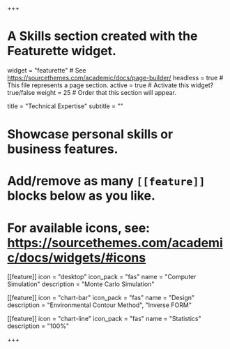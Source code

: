 +++
# A Skills section created with the Featurette widget.
widget = "featurette"  # See https://sourcethemes.com/academic/docs/page-builder/
headless = true  # This file represents a page section.
active = true  # Activate this widget? true/false
weight = 25  # Order that this section will appear.

title = "Technical Expertise"
subtitle = ""

# Showcase personal skills or business features.
# 
# Add/remove as many `[[feature]]` blocks below as you like.
# 
# For available icons, see: https://sourcethemes.com/academic/docs/widgets/#icons

[[feature]]
  icon = "desktop"
  icon_pack = "fas"
  name = "Computer Simulation"
  description = "Monte Carlo Simulation"

[[feature]]
  icon = "chart-bar"
  icon_pack = "fas"
  name = "Design"
  description = "Environmental Contour Method", "Inverse FORM"

[[feature]]
  icon = "chart-line"
  icon_pack = "fas"
  name = "Statistics"
  description = "100%"  
  


+++
